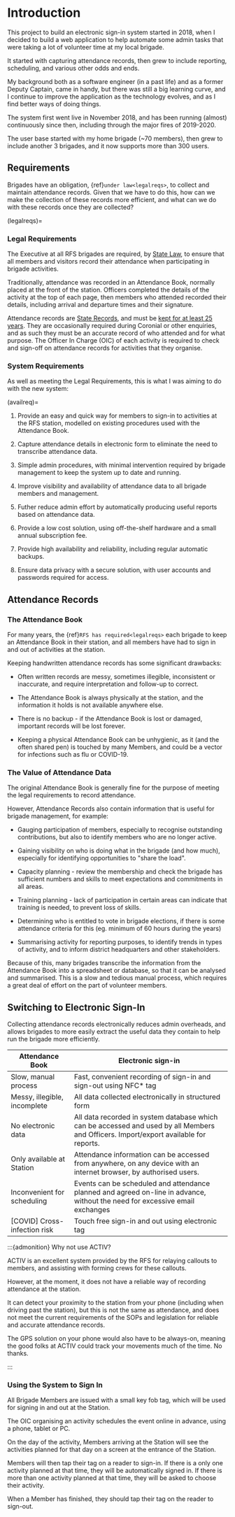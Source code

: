 # Introduction

This project to build an electronic sign-in system started in 2018, when I decided to build a web application to 
help automate some admin tasks that were taking a lot of volunteer time at my local brigade.

It started with capturing attendance records, then grew to include reporting, scheduling, and various other odds and ends.

My background both as a software engineer (in a past life) and as a former Deputy Captain, came in handy, but there was 
still a big learning curve, and I continue to improve the application as the technology evolves, and as I find better 
ways of doing things.

The system first went live in November 2018, and has been running (almost) continuously since then, including through 
the major fires of 2019-2020. 

The user base started with my home brigade (~70 members), then grew to include another 3 brigades, and it now supports 
more than 300 users.

## Requirements

Brigades have an obligation, {ref}`under law<legalreqs>`, to collect and maintain attendance records. 
Given that we have to do this, how can we make the collection of these records more efficient, and what can 
we do with these records once they are collected?

(legalreqs)=
### Legal Requirements

The Executive at all RFS brigades are required, 
by [State Law](https://www.rfs.nsw.gov.au/__data/assets/pdf_file/0007/44098/1.4.3-Public-Access-to-Government-Information-v1.0.pdf), to ensure that all members and visitors 
record their attendance when participating in brigade activities.

Traditionally, attendance was recorded in an Attendance Book, normally placed at the 
front of the station. Officers completed the details of the activity at the top of each page, 
then members who attended recorded their details, including arrival and departure times and 
their signature.

Attendance records are [State Records](https://legislation.nsw.gov.au/view/pdf/asmade/act-1998-17), and must be 
[kept for at least 25 years](https://www.rfs.nsw.gov.au/__data/assets/pdf_file/0003/171471/2.1.7-Management-of-Brigade-Records.pdf). 
They are occasionally required during Coronial or other enquiries, and as such they 
must be an accurate record of who attended and for what purpose. The Officer In Charge (OIC) of 
each activity is required to check and sign-off on attendance records for activities that they 
organise.

### System Requirements

As well as meeting the Legal Requirements, this is what I was aiming to do with the new system:

(availreq)=
1. Provide an easy and quick way for members to sign-in to activities at the RFS station, modelled on existing 
   procedures used with the Attendance Book.

1. Capture attendance details in electronic form to eliminate the need to transcribe attendance data.
  
1. Simple admin procedures, with minimal intervention required by brigade management to keep the system up to date 
   and running.
  
1. Improve visibility and availability of attendance data to all brigade members and management.

1. Futher reduce admin effort by automatically producing useful reports based on attendance data.

1. Provide a low cost solution, using off-the-shelf hardware and a small annual subscription fee.

1. Provide high availability and reliability, including regular automatic backups.

1. Ensure data privacy with a secure solution, with user accounts and passwords required for access. 


## Attendance Records

### The Attendance Book

For many years, the  {ref}`RFS has required<legalreqs>` each brigade to keep an Attendance Book in their station, 
and all members have had to sign in and out of activities at the station.

Keeping handwritten attendance records has some significant drawbacks:

* Often written records are messy, sometimes illegible, inconsistent or inaccurate, and require 
  interpretation and follow-up to correct.

* The Attendance Book is always physically at the station, and the information it holds is not 
  available anywhere else. 

* There is no backup - if the Attendance Book is lost or damaged, important records will be lost forever.

* Keeping a physical Attendance Book can be unhygienic, as it (and the often shared pen) is 
  touched by many Members, and could be a vector for infections such as flu or COVID-19.


### The Value of Attendance Data

The original Attendance Book is generally fine for the purpose of meeting the legal requirements to record attendance.

However, Attendance Records also contain information that is useful for brigade management, for example:

* Gauging participation of members, especially to recognise outstanding contributions, but also to
  identify members who are no longer active.

* Gaining visibility on who is doing what in the brigade (and how much), especially for identifying opportunities 
  to "share the load".
  
* Capacity planning - review the membership and check the brigade has sufficient numbers and skills to meet expectations 
  and commitments in all areas.
  
* Training planning - lack of participation in certain areas can indicate that training is needed, to prevent 
  loss of skills.
  
* Determining who is entitled to vote in brigade elections, if there is some attendance criteria 
  for this (eg. minimum of 60 hours during the years) 
  
* Summarising activity for reporting purposes, to identify trends in types of activity, and to inform
  district headquarters and other stakeholders.

Because of this, many brigades transcribe the information from the Attendance Book into a spreadsheet 
or database, so that it can be analysed and summarised. This is a slow and tedious manual process, which requires 
a great deal of effort on the part of volunteer members. 


## Switching to Electronic Sign-In

Collecting attendance records electronically reduces admin overheads, and allows brigades to more easily extract 
the useful data they contain to help run the brigade more efficiently.


| Attendance Book              | Electronic sign-in                                                                                                                    |
|------------------------------|---------------------------------------------------------------------------------------------------------------------------------------|
| Slow, manual process         | Fast, convenient recording of sign-in and sign-out using NFC* tag                                                                     |
| Messy, illegible, incomplete | All data collected electronically in structured form                                                                                  |
| No electronic data           | All data recorded in system database which can be accessed and used by all Members and Officers. Import/export available for reports. |
| Only available at Station    | Attendance information can be accessed from anywhere, on any device with an internet browser, by authorised users.                    |
| Inconvenient for scheduling  | Events can be scheduled and attendance planned and agreed on-line in advance, without the need for excessive email exchanges          |
| [COVID] Cross-infection risk | Touch free sign-in and out using electronic tag                                                                                       |



:::{admonition} Why not use ACTIV?

ACTIV is an excellent system provided by the RFS for relaying callouts to members, and assisting with forming crews 
for these callouts. 

However, at the moment, it does not have a reliable way of recording attendance at the station.

It can detect your proximity to the station from your phone (including when driving past the station), 
but this is not the same as attendance, and does not meet the current requirements of the SOPs and legislation for
reliable and accurate attendance records.

The GPS solution on your phone would also have to be always-on, meaning the good folks at ACTIV could track your 
movements much of the time. No thanks.

:::


### Using the System to Sign In

All Brigade Members are issued with a small key fob tag, which will be used for signing in and 
out at the Station.

The OIC organising an activity schedules the event online in advance, using a phone, tablet or PC.

On the day of the activity, Members arriving at the Station will see the activities planned 
for that day on a screen at the entrance of the Station.

Members will then tap their tag on a reader to sign-in. If there is a only one activity 
planned at that time, they will be automatically signed in. If there is more than one 
activity planned at that time, they will be asked to choose their activity.

When a Member has finished, they should tap their tag on the reader to sign-out.

